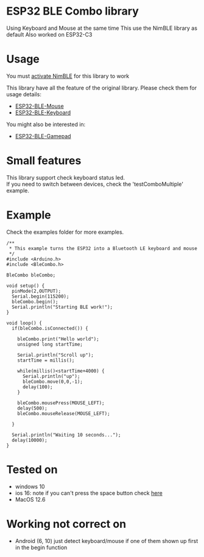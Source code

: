 # ESP32 BLE Combo library
Using Keyboard and Mouse at the same time 
This use the NimBLE library as default 
Also worked on ESP32-C3 

# Usage

You must [activate NimBLE](https://github.com/T-vK/ESP32-BLE-Keyboard#how-to-activate-nimble-mode) for this library to work

This library have all the feature of the original library. Please check them for usage details:
- [ESP32-BLE-Mouse](https://github.com/T-vK/ESP32-BLE-Mouse)
- [ESP32-BLE-Keyboard](https://github.com/T-vK/ESP32-BLE-Keyboard)  

You might also be interested in:
<!-- TODO: add this library into the combo library -->
- [ESP32-BLE-Gamepad](https://github.com/lemmingDev/ESP32-BLE-Gamepad)

# Small features
This library support check keyboard status led.  
If you need to switch between devices, check the 'testComboMultiple' example.  

# Example 
Check the examples folder for more examples.

```
/**
 * This example turns the ESP32 into a Bluetooth LE keyboard and mouse
 */
#include <Arduino.h>
#include <BleCombo.h>

BleCombo bleCombo;

void setup() {
  pinMode(2,OUTPUT);
  Serial.begin(115200);
  bleCombo.begin();
  Serial.println("Starting BLE work!");
}

void loop() {
  if(bleCombo.isConnected()) {
    
    bleCombo.print("Hello world");
    unsigned long startTime;

    Serial.println("Scroll up");
    startTime = millis();

    while(millis()<startTime+4000) {
      Serial.println("up");
      bleCombo.move(0,0,-1);
      delay(100);
    }

    bleCombo.mousePress(MOUSE_LEFT);
    delay(500);
    bleCombo.mouseRelease(MOUSE_LEFT);

  }

  Serial.println("Waiting 10 seconds...");
  delay(10000);
}
```
# Tested on
- windows 10  
- ios 16: note if you can't press the space button check [here](https://developer.apple.com/forums/thread/119022)
- MacOS 12.6

# Working not correct on
- Android (6, 10) just detect keyboard/mouse if one of them shown up first in the begin function 

